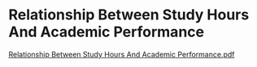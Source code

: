 # Relationship Between Study Hours And Academic Performance
[Relationship Between Study Hours And Academic Performance.pdf](https://github.com/user-attachments/files/17775380/Relationship.Between.Study.Hours.And.Academic.Performance.pdf)
